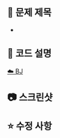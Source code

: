 ## 📗 문제 제목
<!-- BJ0000 형식으로 아래 리스트를 지우고 적어주세요 -->
- 

## 💭 코드 설명
<!-- 간략하게 코드 설명을 적어주세요 -->
[☁️ BJ]()

## 📷 스크린샷
<!-- 스크린 샷으로 문제 성공을 인증해주세요 -->

## ⭐️ 수정 사항
<!-- 개선하고 싶은 부분이 있다면 체크박스에 적어주세요 -->

